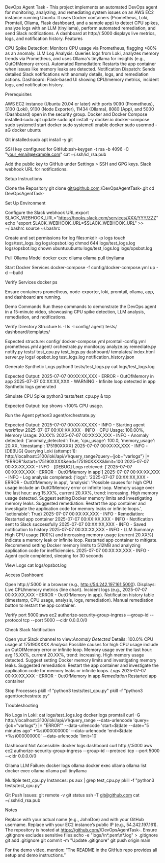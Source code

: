 DevOps Agent Task - 
This project implements an automated DevOps agent for monitoring, analyzing, and remediating system issues on an AWS EC2 instance running Ubuntu. It uses Docker containers (Prometheus, Loki, Promtail, Ollama, Flask dashboard, and a sample app) to detect CPU spikes, analyze logs with an LLM (tinyllama), perform automated remediation, and send Slack notifications. A dashboard at http://<EC2-public-IP>:5000 displays live metrics, logs, and notification history.
Features

CPU Spike Detection: Monitors CPU usage via Prometheus, flagging >80% as an anomaly.
LLM Log Analysis: Queries logs from Loki, analyzes memory trends via Prometheus, and uses Ollama's tinyllama for insights (e.g., OutOfMemory errors).
Automated Remediation: Restarts the app container when issues like memory leaks are detected.
Notification Dispatch: Sends detailed Slack notifications with anomaly details, logs, and remediation actions.
Dashboard: Flask-based UI showing CPU/memory metrics, incident logs, and notification history.

Prerequisites

AWS EC2 instance (Ubuntu 20.04 or later) with ports 9090 (Prometheus), 3100 (Loki), 9100 (Node Exporter), 11434 (Ollama), 8080 (App), and 5000 (Dashboard) open in the security group.
Docker and Docker Compose installed:sudo apt update
sudo apt install -y docker.io docker-compose
sudo systemctl start docker
sudo systemctl enable docker
sudo usermod -aG docker ubuntu


Git installed:sudo apt install -y git


SSH key configured for GitHub:ssh-keygen -t rsa -b 4096 -C "your_email@example.com"
cat ~/.ssh/id_rsa.pub

Add the public key to GitHub under Settings > SSH and GPG keys.
Slack webhook URL for notifications.

Setup Instructions

Clone the Repository
git clone git@github.com:<your-username>/DevOpsAgentTask-<your-name>.git
cd DevOpsAgentTask-<your-name>


Set Up Environment

Configure the Slack webhook URL:export SLACK_WEBHOOK_URL="https://hooks.slack.com/services/XXX/YYY/ZZZ"
echo "export SLACK_WEBHOOK_URL=$SLACK_WEBHOOK_URL" >> ~/.bashrc
source ~/.bashrc


Create and set permissions for log files:mkdir -p logs
touch logs/test_logs.log logs/opsbot.log
chmod 644 logs/test_logs.log logs/opsbot.log
chown ubuntu:ubuntu logs/test_logs.log logs/opsbot.log




Pull Ollama Model
docker exec ollama ollama pull tinyllama


Start Docker Services
docker-compose -f config/docker-compose.yml up -d --build


Verify Services
docker ps

Ensure containers prometheus, node-exporter, loki, promtail, ollama, app, and dashboard are running.


Demo Commands
Run these commands to demonstrate the DevOps agent in a 15-minute video, showcasing CPU spike detection, LLM analysis, remediation, and notifications.

Verify Directory Structure
ls -l
ls -l config/ agent/ tests/ dashboard/templates/

Expected structure:
config/
  docker-compose.yml
  promtail-config.yml
  prometheus.yml
agent/
  orchestrate.py
  monitor.py
  analyze.py
  remediate.py
  notify.py
tests/
  test_cpu.py
  test_logs.py
dashboard/
  templates/
    index.html
  server.py
logs/
  opsbot.log
  test_logs.log
  notification_history.json


Generate Synthetic Logs
python3 tests/test_logs.py
cat logs/test_logs.log

Expected Output:
2025-07-07 00:XX:XX,XXX - ERROR - OutOfMemory in app
2025-07-07 00:XX:XX,XXX - WARNING - Infinite loop detected in app
Synthetic logs generated


Simulate CPU Spike
python3 tests/test_cpu.py &
top

Expected Output: top shows ~100% CPU usage.

Run the Agent
python3 agent/orchestrate.py

Expected Output:
2025-07-07 00:XX:XX,XXX - INFO - Starting agent workflow
2025-07-07 00:XX:XX,XXX - INFO - CPU Usage: 100.00%, Memory Usage: 20.XX%
2025-07-07 00:XX:XX,XXX - INFO - Anomaly detected: {'anomaly_detected': True, 'cpu_usage': 100.0, 'memory_usage': 20.XX, 'timestamp': 175190XXXX}
2025-07-07 00:XX:XX,XXX - INFO - [DEBUG] Querying Loki (attempt 1): http://localhost:3100/loki/api/v1/query_range?query={job="varlogs"} |= "ERROR"&start=175190XXXX&end=175190XXXX&limit=100
2025-07-07 00:XX:XX,XXX - INFO - [DEBUG] Logs retrieved: ['2025-07-07 00:XX:XX,XXX - ERROR - OutOfMemory in app']
2025-07-07 00:XX:XX,XXX - INFO - Log analysis completed: {'logs': '2025-07-07 00:XX:XX,XXX - ERROR - OutOfMemory in app', 'analysis': 'Possible causes for high CPU usage include an OutOfMemory error or infinite loop. Memory usage over the last hour: avg 15.XX%, current 20.XX%, trend: increasing. High memory usage detected. Suggest setting Docker memory limits and investigating memory leaks. Suggested remediation: Restart the app container and investigate the application code for memory leaks or infinite loops.', 'actionable': True}
2025-07-07 00:XX:XX,XXX - INFO - Remediation: Restarted app container
2025-07-07 00:XX:XX,XXX - INFO - Notification sent to Slack successfully
2025-07-07 00:XX:XX,XXX - INFO - Saved notification to history
2025-07-07 00:XX:XX,XXX - INFO - LLM Summary: High CPU usage (100%) and increasing memory usage (current 20.XX%) indicate a memory leak or infinite loop. Restarted app container to mitigate. Recommend setting Docker memory limits to 512MB and analyzing application code for inefficiencies.
2025-07-07 00:XX:XX,XXX - INFO - Agent cycle completed, sleeping for 30 seconds


View Logs
cat logs/opsbot.log


Access Dashboard

Open http://<EC2-public-IP>:5000 in a browser (e.g., http://54.242.197.161:5000).
Displays:
Live CPU/memory metrics (line chart).
Incident logs (e.g., 2025-07-07 00:XX:XX,XXX - ERROR - OutOfMemory in app).
Notification history table (timestamp, CPU usage, analysis, logs, remediation).
Manual remediation button to restart the app container.


Verify port 5000:aws ec2 authorize-security-group-ingress --group-id <your-security-group-id> --protocol tcp --port 5000 --cidr 0.0.0.0/0




Check Slack Notification

Open your Slack channel to view:*Anomaly Detected*
Details: 100.0% CPU usage at 175190XXXX
*Analysis*
Possible causes for high CPU usage include an OutOfMemory error or infinite loop. Memory usage over the last hour: avg 15.XX%, current 20.XX%, trend: increasing. High memory usage detected. Suggest setting Docker memory limits and investigating memory leaks. Suggested remediation: Restart the app container and investigate the application code for memory leaks or infinite loops.
*Logs*
2025-07-07 00:XX:XX,XXX - ERROR - OutOfMemory in app
*Remediation*
Restarted app container




Stop Processes
pkill -f "python3 tests/test_cpu.py"
pkill -f "python3 agent/orchestrate.py"



Troubleshooting

No Logs in Loki:
cat logs/test_logs.log
docker logs promtail
curl -G http://localhost:3100/loki/api/v1/query_range --data-urlencode 'query={job="varlogs"} |= "ERROR"' --data-urlencode 'start=$(date --date="5 minutes ago" +%s)000000000' --data-urlencode 'end=$(date +%s)000000000' --data-urlencode 'limit=10'


Dashboard Not Accessible:
docker logs dashboard
curl http://<EC2-public-IP>:5000
aws ec2 authorize-security-group-ingress --group-id <your-security-group-id> --protocol tcp --port 5000 --cidr 0.0.0.0/0


Ollama LLM Failure:
docker logs ollama
docker exec ollama ollama list
docker exec ollama ollama pull tinyllama


Multiple test_cpu.py Instances:
ps aux | grep test_cpu.py
pkill -f "python3 tests/test_cpu.py"


Git Push Issues:
git remote -v
git status
ssh -T git@github.com
cat ~/.ssh/id_rsa.pub



Notes

Replace <your-name> with your actual name (e.g., JohnDoe) and <your-username> with your GitHub username.
Replace <EC2-public-IP> with your EC2 instance’s public IP (e.g., 54.242.197.161).
The repository is hosted at https://github.com/<your-username>/DevOpsAgentTask-<your-name>.
Ensure .gitignore excludes sensitive files:echo -e "logs/\n*.pem\n*.log" > .gitignore
git add .gitignore
git commit -m "Update .gitignore"
git push origin main


For the demo video, mention: “The README in the GitHub repo provides all setup and demo instructions.”
